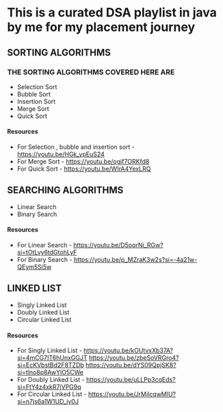 # This is a curated DSA playlist in java by me for my placement journey

## SORTING ALGORITHMS

### THE SORTING ALGORITHMS COVERED HERE ARE

- Selection Sort
- Bubble Sort
- Insertion Sort
- Merge Sort
- Quick Sort

#### Resources

- For Selection , bubble and insertion sort - https://youtu.be/HGk_ypEuS24
- For Merge Sort - https://youtu.be/ogjf7ORKfd8
- For Quick Sort - https://youtu.be/WIrA4YexLRQ

## SEARCHING ALGORITHMS

- Linear Search
- Binary Search

 #### Resources

 - For Linear Search - https://youtu.be/D5oqrNi_RGw?si=tOtLvy6tdGtohLyF
 - For Binary Search - https://youtu.be/p_MZraK3w2s?si=-4a21w-QEym5Si5w

## LINKED LIST

 - Singly Linked List
 - Doubly Linked List
 - Circular Linked List

#### Resources

- For Singly Linked List - https://youtu.be/kOUtvxXb37A?si=4mCG7IT6hUnxGGJT
                           https://youtu.be/zbeSoVRGro4?si=EcKVbstBd2F8TZDb
                           https://youtu.be/dYS09QpjSK8?si=tlno8p8AwYIO5CWe
- For Doubly Linked List - https://youtu.be/uLLPp3cqEds?si=FtY4z4xkR7jVPG9q
- For Circular Linked List - https://youtu.be/JrMjIcqwMlU?si=n7js6a1W1UD_iy0J


